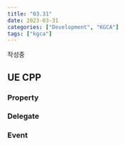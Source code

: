 ```yaml
---
title: "03.31"
date: 2023-03-31
categories: ["Development", "KGCA"]
tags: ["kgca"]
---
```

작성중
## UE CPP
### Property
### Delegate
### Event